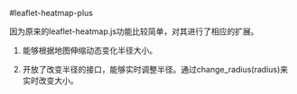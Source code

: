 #leaflet-heatmap-plus

因为原来的leaflet-heatmap.js功能比较简单，对其进行了相应的扩展。

1. 能够根据地图伸缩动态变化半径大小。

2. 开放了改变半径的接口，能够实时调整半径。通过change_radius(radius)来实时改变大小。



